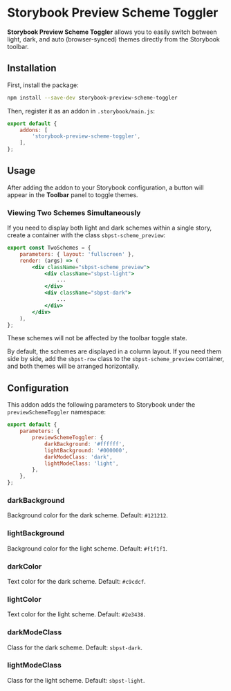 # Storybook Preview Scheme Toggler

**Storybook Preview Scheme Toggler** allows you to easily switch between light, dark, and auto (browser-synced) themes directly from the Storybook toolbar.


## Installation

First, install the package:

```sh
npm install --save-dev storybook-preview-scheme-toggler
```

Then, register it as an addon in `.storybook/main.js`:

```js
export default {
	addons: [
		'storybook-preview-scheme-toggler',
	],
};
```


## Usage

After adding the addon to your Storybook configuration, a button will appear in the **Toolbar** panel to toggle themes.


### Viewing Two Schemes Simultaneously

If you need to display both light and dark schemes within a single story, create a container with the class `sbpst-scheme_preview`:

```jsx
export const TwoSchemes = {
	parameters: { layout: 'fullscreen' },
	render: (args) => (
		<div className="sbpst-scheme_preview">
			<div className="sbpst-light">
				...
			</div>
			<div className="sbpst-dark">
				...
			</div>
		</div>
	),
};
```

These schemes will not be affected by the toolbar toggle state.

By default, the schemes are displayed in a column layout. If you need them side by side, add the `sbpst-row` class to the `sbpst-scheme_preview` container, and both themes will be arranged horizontally.


## Configuration

This addon adds the following parameters to Storybook under the `previewSchemeToggler` namespace:

```js
export default {
	parameters: {
		previewSchemeToggler: {
			darkBackground: '#ffffff',
			lightBackground: '#000000',
			darkModeClass: 'dark',
			lightModeClass: 'light',
		},
	},
};
```


### darkBackground

Background color for the dark scheme. Default: `#121212`.


### lightBackground

Background color for the light scheme. Default: `#f1f1f1`.


### darkColor

Text color for the dark scheme. Default: `#c9cdcf`.


### lightColor

Text color for the light scheme. Default: `#2e3438`.


### darkModeClass

Class for the dark scheme. Default: `sbpst-dark`.


### lightModeClass

Class for the light scheme. Default: `sbpst-light`.

